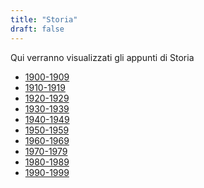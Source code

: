 ```yaml
---
title: "Storia"
draft: false
---
```


Qui verranno visualizzati gli appunti di Storia

* [1900-1909](1900-1909)
* [1910-1919]()
* [1920-1929]()
* [1930-1939]()
* [1940-1949]()
* [1950-1959]()
* [1960-1969]()
* [1970-1979]()
* [1980-1989]()
* [1990-1999]()
